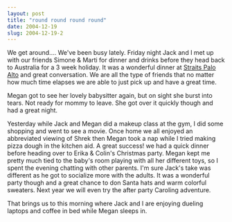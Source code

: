 ```yaml
---
layout: post
title: "round round round round"
date: 2004-12-19
slug: 2004-12-19-2
---
```


We get around.... We&apos;ve been busy lately.  Friday night Jack and I met up with our friends Simone & Marti for dinner and drinks before they head back to Australia for a 3 week holiday.  It was a wonderful dinner at  [ Straits Palo Alto](http://www.straitsrestaurants.com/)  and great conversation.  We are all the type of friends that no matter how much time elapses we are able to just pick up and have a great time.  

Megan got to see her lovely babysitter again, but on sight she burst into tears.  Not ready for mommy to leave.  She got over it quickly though and had a great night.

Yesterday while Jack and Megan did a makeup class at the gym, I did some shopping and went to see a movie.  Once home we all enjoyed an abbreviated viewing of Shrek then Megan took a nap while I tried making pizza dough in the kitchen aid.  A great success! we had a quick dinner before heading over to Erika & Colin&apos;s Christmas party.  Megan kept me pretty much tied to the baby&apos;s room playing with all her different toys, so I spent the evening chatting with other parents.  I&apos;m sure Jack&apos;s take was different as he got to socialize more with the adults.  It was a wonderful party though and a great chance to don Santa hats and warm colorful sweaters.  Next year we will even try the after party Caroling adventure.

That brings us to this morning where Jack and I are enjoying dueling laptops and coffee in bed while Megan sleeps in.
